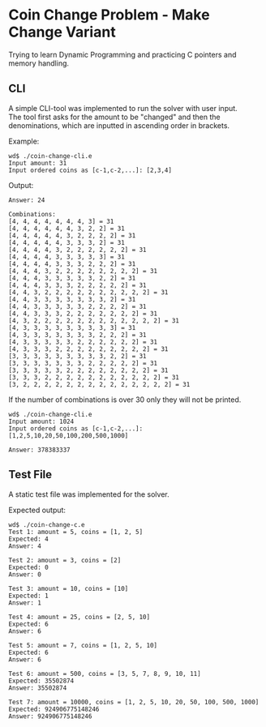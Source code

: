 # Coin Change Problem - Make Change Variant

Trying to learn Dynamic Programming and practicing C pointers and memory handling.

## CLI

A simple CLI-tool was implemented to run the solver with user input.  
The tool first asks for the amount to be "changed" and then the denominations, which are inputted in ascending order in brackets. 

Example:
```
wd$ ./coin-change-cli.e
Input amount: 31
Input ordered coins as [c-1,c-2,...]: [2,3,4]
```

Output:

```
Answer: 24

Combinations:
[4, 4, 4, 4, 4, 4, 4, 3] = 31
[4, 4, 4, 4, 4, 4, 3, 2, 2] = 31
[4, 4, 4, 4, 4, 3, 2, 2, 2, 2] = 31
[4, 4, 4, 4, 4, 3, 3, 3, 2] = 31
[4, 4, 4, 4, 3, 2, 2, 2, 2, 2, 2] = 31
[4, 4, 4, 4, 3, 3, 3, 3, 3] = 31
[4, 4, 4, 4, 3, 3, 3, 2, 2, 2] = 31
[4, 4, 4, 3, 2, 2, 2, 2, 2, 2, 2, 2] = 31
[4, 4, 4, 3, 3, 3, 3, 3, 2, 2] = 31
[4, 4, 4, 3, 3, 3, 2, 2, 2, 2, 2] = 31
[4, 4, 3, 2, 2, 2, 2, 2, 2, 2, 2, 2, 2] = 31
[4, 4, 3, 3, 3, 3, 3, 3, 3, 2] = 31
[4, 4, 3, 3, 3, 3, 3, 2, 2, 2, 2] = 31
[4, 4, 3, 3, 3, 2, 2, 2, 2, 2, 2, 2] = 31
[4, 3, 2, 2, 2, 2, 2, 2, 2, 2, 2, 2, 2, 2] = 31
[4, 3, 3, 3, 3, 3, 3, 3, 3, 3] = 31
[4, 3, 3, 3, 3, 3, 3, 3, 2, 2, 2] = 31
[4, 3, 3, 3, 3, 3, 2, 2, 2, 2, 2, 2] = 31
[4, 3, 3, 3, 2, 2, 2, 2, 2, 2, 2, 2, 2] = 31
[3, 3, 3, 3, 3, 3, 3, 3, 3, 2, 2] = 31
[3, 3, 3, 3, 3, 3, 3, 2, 2, 2, 2, 2] = 31
[3, 3, 3, 3, 3, 2, 2, 2, 2, 2, 2, 2, 2] = 31
[3, 3, 3, 2, 2, 2, 2, 2, 2, 2, 2, 2, 2, 2] = 31
[3, 2, 2, 2, 2, 2, 2, 2, 2, 2, 2, 2, 2, 2, 2] = 31
```

If the number of combinations is over 30 only they will not be printed.

```
wd$ ./coin-change-cli.e
Input amount: 1024
Input ordered coins as [c-1,c-2,...]: [1,2,5,10,20,50,100,200,500,1000]

Answer: 378383337
```

## Test File
A static test file was implemented for the solver.

Expected output:
```
wd$ ./coin-change-c.e
Test 1: amount = 5, coins = [1, 2, 5]
Expected: 4
Answer: 4

Test 2: amount = 3, coins = [2]
Expected: 0
Answer: 0

Test 3: amount = 10, coins = [10]
Expected: 1
Answer: 1

Test 4: amount = 25, coins = [2, 5, 10]
Expected: 6
Answer: 6

Test 5: amount = 7, coins = [1, 2, 5, 10]
Expected: 6
Answer: 6

Test 6: amount = 500, coins = [3, 5, 7, 8, 9, 10, 11]
Expected: 35502874
Answer: 35502874

Test 7: amount = 10000, coins = [1, 2, 5, 10, 20, 50, 100, 500, 1000]
Expected: 924906775148246
Answer: 924906775148246
``` 